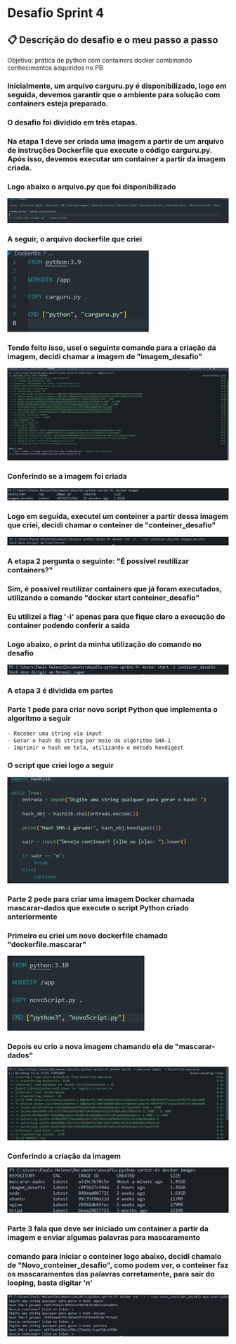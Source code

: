 # Desafio Sprint 4


## 📋 **Descrição do desafio e o meu passo a passo**  
Objetivo: prática de python com containers docker combinando conhecimentos adquiridos no PB

### Inicialmente, um arquivo carguru.py é disponibilizado, logo em seguida, devemos garantir que o ambiente para solução com containers esteja preparado.

### O desafio foi dividido em três etapas.

### Na etapa 1 deve ser criada uma imagem a partir de um arquivo de instruções Dockerfile que execute o código carguru.py. Após isso, devemos executar um container a partir da imagem criada.

### Logo abaixo o arquivo.py que foi disponibilizado

![carguru.py](../evidencias/print_desafio/carguru.py.png)

### A seguir, o arquivo dockerfile que criei

![dockerfile_padrao](../evidencias/print_desafio/dockerfile_codigo.png)

### Tendo feito isso, usei o seguinte comando para a criação da imagem, decidi chamar a imagem de "imagem_desafio"

![criando_primeira_imagem](../evidencias/print_desafio/criando_imagem.png)

### Conferindo se a imagem foi criada

![conferindo_imagem](../evidencias/print_desafio/conferindo_imagem.png)

### Logo em seguida, executei um conteiner a partir dessa imagem que criei, decidi chamar o conteiner de "conteiner_desafio"

![executando_primeiro_conteiner](../evidencias/print_desafio/executando_conteiner.png)

### A etapa 2 pergunta o seguinte: "É possivel reutilizar containers?"

### Sim, é possivel reutilizar containers que já foram executados, utilizando o comando "docker start conteiner_desafio"

### Eu utilizei a flag '-i' apenas para que fique claro a execução do container podendo conferir a saida

### Logo abaixo, o print da minha utilização do comando no desafio

![startando_container](../evidencias/print_desafio/start.png)

### A etapa 3 é dividida em partes

### Parte 1 pede para criar novo script Python que implementa o algoritmo a seguir
    - Receber uma string via input
    - Gerar o hash da string por meio do algoritmo SHA-1
    - Imprimir o hash em tela, utilizando o método hexdigest

### O script que criei logo a seguir

![novo_script](../evidencias/print_desafio/novo_script_python.png)

### Parte 2 pede para criar uma imagem Docker chamada mascarar-dados que execute o script Python criado anteriormente

### Primeiro eu criei um novo dockerfile chamado "dockerfile.mascarar"

![dockerfile_mascarar](../evidencias/print_desafio/dockerfile-novo.png)

### Depois eu crio a nova imagem chamando ela de "mascarar-dados"

![criando_nova_imagem](../evidencias/print_desafio/criando_nova_imagem.png)

### Conferindo a criação da imagem

![conferindo_nova_imagem](../evidencias/print_desafio/conferindo_nova_imagem.png)

### Parte 3 fala que deve ser iniciado um container a partir da imagem e enviar algumas palavras para mascaramento

### comando para iniciar o conteiner logo abaixo, decidi chamalo de "Novo_conteiner_desafio", como podem ver, o conteiner faz os mascaramentos das palavras corretamente, para sair do looping, basta digitar 'n'

![executando_novo_conteiner](../evidencias/print_desafio/rodando_novo_conteiner.png)

